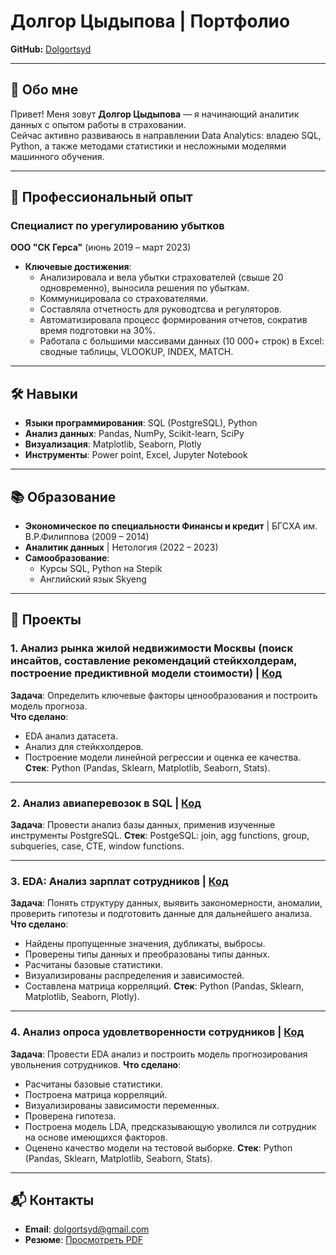 # Долгор Цыдыпова | Портфолио 
**GitHub:** [Dolgortsyd](https://github.com/Dolgortsyd)  

---

## 👋 Обо мне  
Привет! Меня зовут **Долгор Цыдыпова** — я начинающий аналитик данных с опытом работы в страховании.  
Сейчас активно развиваюсь в направлении Data Analytics: владею SQL, Python, а также методами статистики и несложными моделями машинного обучения.  

---

## 🚀 Профессиональный опыт  
### **Специалист по урегулированию убытков**  
**ООО "СК Герса"** (июнь 2019 – март 2023)  
- **Ключевые достижения**:
  - Анализировала и вела убытки страхователей (свыше 20 одновременно), выносила решения по убыткам.
  - Коммуницировала со страхователями.
  - Составляла отчетность для руководтсва и регуляторов.
  - Автоматизировала процесс формирования отчетов, сократив время подготовки на 30%.  
  - Работала с большими массивами данных (10 000+ строк) в Excel: сводные таблицы, VLOOKUP, INDEX, MATCH.  

---

## 🛠️ Навыки  
- **Языки программирования**: SQL (PostgreSQL), Python  
- **Анализ данных**: Pandas, NumPy, Scikit-learn, SciPy
- **Визуализация**: Matplotlib, Seaborn, Plotly
- **Инструменты**: Power point, Excel, Jupyter Notebook

---

## 📚 Образование  
- **Экономическое по специальности Финансы и кредит** | БГСХА им. В.Р.Филиппова (2009 – 2014)
- **Аналитик данных** | Нетология (2022 – 2023)  
- **Самообразование**:  
  - Курсы SQL, Python на Stepik
  - Английский язык Skyeng

---

## 💼 Проекты  

### 1. **Анализ рынка жилой недвижимости Москвы (поиск инсайтов, составление рекомендаций стейкхолдерам, построение предиктивной модели стоимости)** | [Код](https://github.com/DolgorTs/resumeandprojects.github/blob/91e523df06506db92b6b6779af4aa5d2d95758d5/%D0%90%D0%BD%D0%B0%D0%BB%D0%B8%D0%B7_%D1%80%D1%8B%D0%BD%D0%BA%D0%B0_%D0%BD%D0%B5%D0%B4%D0%B2%D0%B8%D0%B6%D0%B8%D0%BC%D0%BE%D1%81%D1%82%D0%B8_%D0%9C%D0%BE%D1%81%D0%BA%D0%B2%D1%8B.ipynb)  
**Задача**: Определить ключевые факторы ценообразования и построить модель прогноза.  
**Что сделано**:  
  - EDA анализ датасета.
  - Анализ для стейкхолдеров.  
  - Построение модели линейной регрессии и оценка ее качества.
 **Стек**: Python (Pandas, Sklearn, Matplotlib, Seaborn, Stats).

---

### 2. **Анализ авиаперевозок в SQL** | [Код](https://github.com/DolgorTs/resumeandprojects.github/blob/91e523df06506db92b6b6779af4aa5d2d95758d5/%D0%90%D0%BD%D0%B0%D0%BB%D0%B8%D0%B7%20%D0%B1%D0%B0%D0%B7%D1%8B%20%D0%B4%D0%B0%D0%BD%D0%BD%D1%8B%D1%85%20%D0%90%D0%B2%D0%B8%D0%B0%D0%BF%D0%B5%D1%80%D0%B5%D0%B2%D0%BE%D0%B7%D0%BE%D0%BA.sql)  
**Задача**: Провести анализ базы данных, применив изученные инструменты PostgreSQL. 
**Стек**: PostgeSQL: join, agg functions, group, subqueries, case, CTE, window functions.

---

### 3. **EDA: Анализ зарплат сотрудников** | [Код](https://github.com/DolgorTs/resumeandprojects.github/blob/2afbfceb0dd26d9bc199b366fd58dafa3f8a1603/EDA%3A%20%D0%90%D0%BD%D0%B0%D0%BB%D0%B8%D0%B7_%D0%B7%D0%B0%D1%80%D0%BF%D0%BB%D0%B0%D1%82_%D1%81%D0%BE%D1%82%D1%80%D1%83%D0%B4%D0%BD%D0%B8%D0%BA%D0%BE%D0%B2.ipynb)  
**Задача**: Понять структуру данных, выявить закономерности, аномалии, проверить гипотезы и подготовить данные для дальнейшего анализа.
**Что сделано**:  
  - Найдены пропущенные значения, дубликаты, выбросы.
  - Проверены типы данных и преобразованы типы данных.
  - Расчитаны базовые статистики.
  - Визуализированы распределения и зависимостей.
  - Составлена матрица корреляций.
**Стек**: Python (Pandas, Sklearn, Matplotlib, Seaborn, Plotly).

---

### 4. **Анализ опроса удовлетворенности сотрудников** | [Код](https://github.com/DolgorTs/resumeandprojects.github/blob/f9c0cc025226cc4f780485224181e5b7fe7633b6/%D0%90%D0%BD%D0%B0%D0%BB%D0%B8%D0%B7%20%D0%BE%D0%BF%D1%80%D0%BE%D1%81%D0%B0%20%D1%83%D0%B4%D0%BE%D0%B2%D0%BB%D0%B5%D1%82%D0%B2%D0%BE%D1%80%D0%B5%D0%BD%D0%BD%D0%BE%D1%81%D1%82%D0%B8%20%D1%81%D0%BE%D1%82%D1%80%D1%83%D0%B4%D0%BD%D0%B8%D0%BA%D0%BE%D0%B2.ipynb)  
**Задача**: Провести EDA анализ и построить модель прогнозирования увольнения сотрудников. 
**Что сделано**: 
- Расчитаны базовые статистики.
- Построена матрица корреляций.
- Визуализированы зависимости переменных.
- Проверена гипотеза.
- Построена модель LDA, предсказывающую уволился ли сотрудник на основе имеющихся факторов.
- Оценено качество модели на тестовой выборке.
**Стек**: Python (Pandas, Sklearn, Matplotlib, Seaborn, Stats).

---

## 📬 Контакты  
- **Email**: [dolgortsyd@gmail.com](mailto:smileme92@mail.ru)  
- **Резюме**: [Просмотреть PDF](https://github.com/Dolgortsyd/resume/raw/main/CV.pdf)  
 
    
   

 

